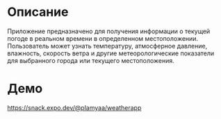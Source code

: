 # Описание
Приложение предназначено для получения информации о текущей погоде в реальном времени в определенном местоположении.
Пользователь может узнать температуру, атмосферное давление, влажность, скорость ветра и другие метеорологические показатели для выбранного города или текущего местоположения.



# Демо

https://snack.expo.dev/@plamyaa/weatherapp
